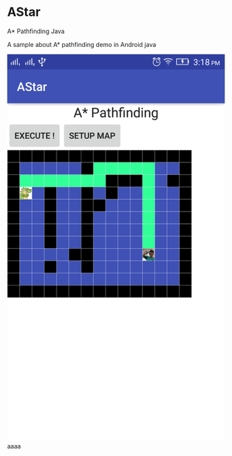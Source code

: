 # AStar

A* Pathfinding Java

A sample about A* pathfinding demo in Android java

![Alt text](device-2016-11-15-151812.png?raw=true "Optional Title")
aaaa
